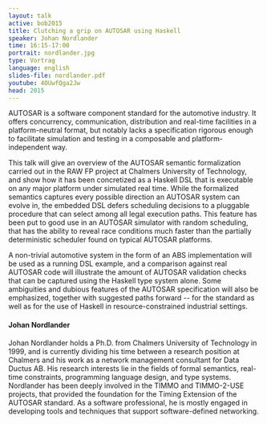 ```yaml
---
layout: talk
active: bob2015
title: Clutching a grip on AUTOSAR using Haskell
speaker: Johan Nordlander
time: 16:15-17:00
portrait: nordlander.jpg
type: Vortrag
language: english
slides-file: nordlander.pdf
youtube: 4OUwfQga2Jw
head: 2015
---
```


AUTOSAR is a software component standard for the automotive
industry. It offers concurrency, communication, distribution and
real-time facilities in a platform-neutral format, but notably lacks a
specification rigorous enough to facilitate simulation and testing in
a composable and platform-independent way.

This talk will give an overview of the AUTOSAR semantic formalization
carried out in the RAW FP project at Chalmers University of
Technology, and show how it has been concretized as a Haskell DSL that
is executable on any major platform under simulated real time. While
the formalized semantics captures every possible direction an AUTOSAR
system can evolve in, the embedded DSL defers scheduling decisions to
a pluggable procedure that can select among all legal execution
paths. This feature has been put to good use in an AUTOSAR simulator
with random scheduling, that has the ability to reveal race conditions
much faster than the partially deterministic scheduler found on
typical AUTOSAR platforms.

A non-trivial automotive system in the form of an ABS implementation
will be used as a running DSL example, and a comparison against real
AUTOSAR code will illustrate the amount of AUTOSAR validation checks
that can be captured using the Haskell type system alone. Some
ambiguities and dubious features of the AUTOSAR specification will
also be emphasized, together with suggested paths forward -- for the
standard as well as for the use of Haskell in resource-constrained
industrial settings.

#### Johan Nordlander

Johan Nordlander holds a Ph.D. from Chalmers University of Technology
in 1999, and is currently dividing his time between a research
position at Chalmers and his work as a network management consultant
for Data Ductus AB. His research interests lie in the fields of formal
semantics, real-time constraints, programming language design, and
type systems. Nordlander has been deeply involved in the TIMMO and
TIMMO-2-USE projects, that provided the foundation for the Timing
Extension of the AUTOSAR standard. As a software professional, he is
mostly engaged in developing tools and techniques that support
software-defined networking.
